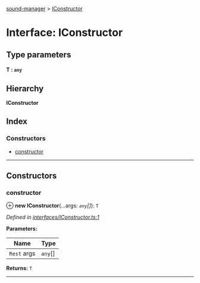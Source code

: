 [sound-manager](../README.md) > [IConstructor](../interfaces/iconstructor.md)

# Interface: IConstructor

## Type parameters
#### T :  `any`
## Hierarchy

**IConstructor**

## Index

### Constructors

* [constructor](iconstructor.md#constructor)

---

## Constructors

<a id="constructor"></a>

###  constructor

⊕ **new IConstructor**(...args: *`any`[]*): `T`

*Defined in [interfaces/IConstructor.ts:1](https://github.com/furkleindustries/sound-manager/blob/087d8cb/src/interfaces/IConstructor.ts#L1)*

**Parameters:**

| Name | Type |
| ------ | ------ |
| `Rest` args | `any`[] |

**Returns:** `T`

___

